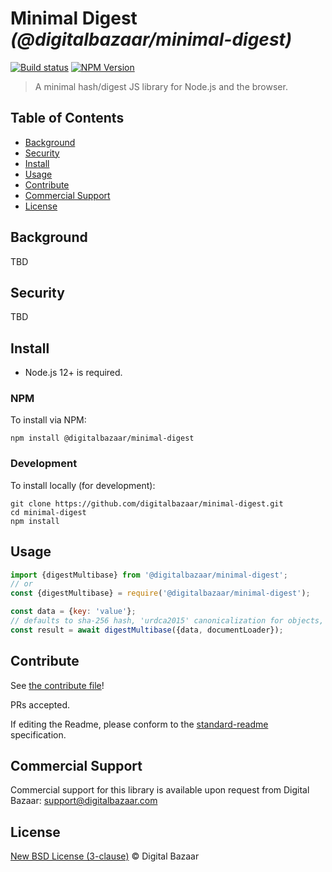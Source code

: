 # Minimal Digest _(@digitalbazaar/minimal-digest)_

[![Build status](https://img.shields.io/github/workflow/status/digitalbazaar/minimal-digest/Node.js%20CI)](https://github.com/digitalbazaar/minimal-digest/actions?query=workflow%3A%22Node.js+CI%22)
[![NPM Version](https://img.shields.io/npm/v/@digitalbazaar/minimal-digest.svg)](https://npm.im/@digitalbazaar/minimal-digest)

> A minimal hash/digest JS library for Node.js and the browser.

## Table of Contents

- [Background](#background)
- [Security](#security)
- [Install](#install)
- [Usage](#usage)
- [Contribute](#contribute)
- [Commercial Support](#commercial-support)
- [License](#license)

## Background

TBD

## Security

TBD

## Install

- Node.js 12+ is required.

### NPM

To install via NPM:

```
npm install @digitalbazaar/minimal-digest
```

### Development

To install locally (for development):

```
git clone https://github.com/digitalbazaar/minimal-digest.git
cd minimal-digest
npm install
```

## Usage

```js
import {digestMultibase} from '@digitalbazaar/minimal-digest';
// or
const {digestMultibase} = require('@digitalbazaar/minimal-digest');

const data = {key: 'value'};
// defaults to sha-256 hash, 'urdca2015' canonicalization for objects, base58btc encoding
const result = await digestMultibase({data, documentLoader});

```

## Contribute

See [the contribute file](https://github.com/digitalbazaar/bedrock/blob/master/CONTRIBUTING.md)!

PRs accepted.

If editing the Readme, please conform to the
[standard-readme](https://github.com/RichardLitt/standard-readme) specification.

## Commercial Support

Commercial support for this library is available upon request from
Digital Bazaar: support@digitalbazaar.com

## License

[New BSD License (3-clause)](LICENSE) © Digital Bazaar
